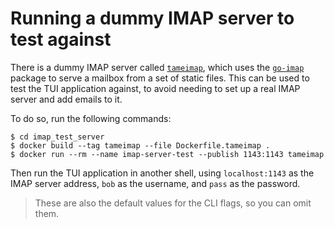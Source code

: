 # Running a dummy IMAP server to test against

There is a dummy IMAP server called [`tameimap`](https://github.com/bcampbell/tameimap), which uses the [`go-imap`](https://pkg.go.dev/github.com/emersion/go-imap/v2@v2.0.0-beta.5/imapclient) package to serve a mailbox from a set of static files.
This can be used to test the TUI application against, to avoid needing to set up a real IMAP server and add emails to it.

To do so, run the following commands:

```
$ cd imap_test_server
$ docker build --tag tameimap --file Dockerfile.tameimap .
$ docker run --rm --name imap-server-test --publish 1143:1143 tameimap
```

Then run the TUI application in another shell, using `localhost:1143` as the IMAP server address, `bob` as the username, and `pass` as the password.

> These are also the default values for the CLI flags, so you can omit them.
